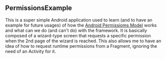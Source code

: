 ## PermissionsExample
This is a super simple Android application used to learn (and to have an example for future usages) of how the [Android Permissioms Model](https://developer.android.com/guide/topics/permissions/overview) works and what can we do (and can't do) with the framework.
It is basically composed of a wizard-type screen that requests a specific permission when the 2nd page of the wizard is reached.
This also allows me to have an idea of how to request runtime permissions from a Fragment, ignoring the need of an Activity for it.
